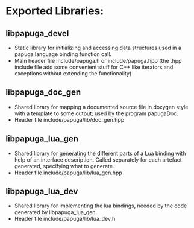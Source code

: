 # Exported Libraries:

## libpapuga_devel
* Static library for initializing and accessing data structures used in a papuga language binding function call.
* Main header file include/papuga.h or include/papuga.hpp (the .hpp include file add some convenient stuff for C++ like iterators and exceptions without extending the functionality)

## libpapuga_doc_gen
* Shared library for mapping a documented source file in doxygen style with a template to some output; used by the program papugaDoc.
* Header file include/papuga/lib/doc_gen.hpp

## libpapuga_lua_gen
* Shared library for generating the different parts of a Lua binding with help of an interface description. Called separately for each artefact generated, specifying what to generate.
* Header file include/papuga/lib/lua_gen.hpp

## libpapuga_lua_dev
* Shared library for implementing the lua bindings, needed by the code generated by libpapuga_lua_gen.
* Header file include/papuga/lib/lua_dev.h


